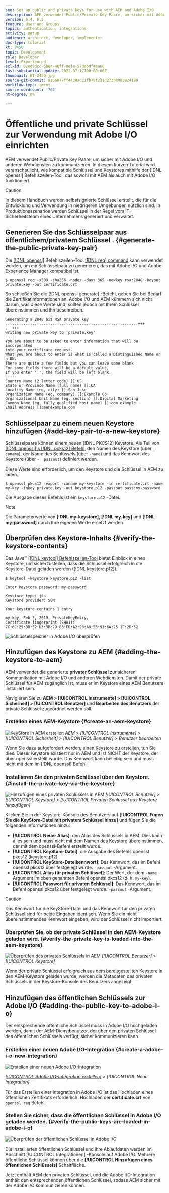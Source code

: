 ```yaml
---
seo: Set up public and private keys for use with AEM and Adobe I/O
description: AEM verwendet Public/Private Key Paare, um sicher mit Adobe I/O und anderen Webdiensten zu kommunizieren. Dieses kurze Tutorial zeigt, wie kompatible Schlüssel und Keystores mithilfe des OpenSSL-Befehlszeilen-Tools generiert werden können, das sowohl mit AEM als auch mit Adobe I/O funktioniert.
version: 6.4, 6.5
feature: User and Groups
topics: authentication, integrations
activity: setup
audience: architect, developer, implementer
doc-type: tutorial
kt: 2450
topic: Development
role: Developer
level: Experienced
exl-id: 62ed9dcc-6b8a-48ff-8efe-57dabdf4aa66
last-substantial-update: 2022-07-17T00:00:00Z
thumbnail: KT-2450.jpg
source-git-commit: a156877ff4439ad21fb79f231d273b8983924199
workflow-type: tm+mt
source-wordcount: '763'
ht-degree: 0%

---
```


# Öffentliche und private Schlüssel zur Verwendung mit Adobe I/O einrichten

AEM verwendet Public/Private Key Paare, um sicher mit Adobe I/O und anderen Webdiensten zu kommunizieren. In diesem kurzen Tutorial wird veranschaulicht, wie kompatible Schlüssel und Keystores mithilfe der [!DNL openssl] Befehlszeilen-Tool, das sowohl mit AEM als auch mit Adobe I/O funktioniert.

>[!CAUTION]
>
>In diesem Handbuch werden selbstsignierte Schlüssel erstellt, die für die Entwicklung und Verwendung in niedrigeren Umgebungen nützlich sind. In Produktionsszenarios werden Schlüssel in der Regel vom IT-Sicherheitsteam eines Unternehmens generiert und verwaltet.

## Generieren Sie das Schlüsselpaar aus öffentlichem/privatem Schlüssel . {#generate-the-public-private-key-pair}

Die [[!DNL openssl]](https://www.openssl.org/docs/man1.0.2/man1/openssl.html) Befehlszeilen-Tool [[!DNL req] command](https://www.openssl.org/docs/man1.0.2/man1/req.html) kann verwendet werden, um ein Schlüsselpaar zu generieren, das mit Adobe I/O und Adobe Experience Manager kompatibel ist.

```shell
$ openssl req -x509 -sha256 -nodes -days 365 -newkey rsa:2048 -keyout private.key -out certificate.crt
```

So schließen Sie die [!DNL openssl generate] -Befehl, geben Sie bei Bedarf die Zertifikatinformationen an. Adobe I/O und AEM kümmern sich nicht darum, was diese Werte sind, sollten jedoch mit Ihrem Schlüssel übereinstimmen und ihn beschreiben.

```
Generating a 2048 bit RSA private key
...........................................................+++
...+++
writing new private key to 'private.key'
-----
You are about to be asked to enter information that will be incorporated
into your certificate request.
What you are about to enter is what is called a Distinguished Name or a DN.
There are quite a few fields but you can leave some blank
For some fields there will be a default value,
If you enter '.', the field will be left blank.
-----
Country Name (2 letter code) []:US
State or Province Name (full name) []:CA
Locality Name (eg, city) []:San Jose
Organization Name (eg, company) []:Example Co
Organizational Unit Name (eg, section) []:Digital Marketing
Common Name (eg, fully qualified host name) []:com.example
Email Address []:me@example.com
```

## Schlüsselpaar zu einem neuen Keystore hinzufügen {#add-key-pair-to-a-new-keystore}

Schlüsselpaare können einem neuen [!DNL PKCS12] Keystore. Als Teil von [[!DNL openssl]'s [!DNL pcks12] Befehl,](https://www.openssl.org/docs/man1.0.2/man1/pkcs12.html) den Namen des Keystore (über `-  caname`), der Name des Schlüssels (über `-name`) und das Kennwort des Keystore (über `-  passout`) definiert werden.

Diese Werte sind erforderlich, um den Keystore und die Schlüssel in AEM zu laden.

```shell
$ openssl pkcs12 -export -caname my-keystore -in certificate.crt -name my-key -inkey private.key -out keystore.p12 -passout pass:my-password
```

Die Ausgabe dieses Befehls ist ein `keystore.p12` -Datei.

>[!NOTE]
>
>Die Parameterwerte von **[!DNL my-keystore]**, **[!DNL my-key]** und **[!DNL my-password]** durch Ihre eigenen Werte ersetzt werden.

## Überprüfen des Keystore-Inhalts {#verify-the-keystore-contents}

Das Java™ [[!DNL keytool] Befehlszeilen-Tool](https://docs.oracle.com/middleware/1213/wls/SECMG/keytool-summary-appx.htm#SECMG818) bietet Einblick in einen Keystore, um sicherzustellen, dass die Schlüssel erfolgreich in die Keystore-Datei geladen werden ([!DNL keystore.p12]).

```shell
$ keytool -keystore keystore.p12 -list

Enter keystore password: my-password

Keystore type: jks
Keystore provider: SUN

Your keystore contains 1 entry

my-key, Feb 5, 2019, PrivateKeyEntry,
Certificate fingerprint (SHA1): 7C:6C:25:BD:52:D3:3B:29:83:FD:A2:93:A8:53:91:6A:25:1F:2D:52
```

![Schlüsselspeicher in Adobe I/O überprüfen](assets/set-up-public-private-keys-for-use-with-aem-and-adobe-io/adobe-io--public-keys.png)

## Hinzufügen des Keystore zu AEM {#adding-the-keystore-to-aem}

AEM verwendet die generierte **privater Schlüssel** zur sicheren Kommunikation mit Adobe I/O und anderen Webdiensten. Damit der private Schlüssel für AEM zugänglich ist, muss er im Keystore eines AEM Benutzers installiert sein.

Navigieren Sie zu **AEM > [!UICONTROL Instrumente] > [!UICONTROL Sicherheit] > [!UICONTROL Benutzer]** und **Bearbeiten des Benutzers** der private Schlüssel zugeordnet werden soll.

### Erstellen eines AEM-Keystore {#create-an-aem-keystore}

![KeyStore in AEM erstellen](assets/set-up-public-private-keys-for-use-with-aem-and-adobe-io/aem--create-keystore.png)
*AEM > [!UICONTROL Instrumente] > [!UICONTROL Sicherheit] > [!UICONTROL Benutzer] > Benutzer bearbeiten*

Wenn Sie dazu aufgefordert werden, einen Keystore zu erstellen, tun Sie dies. Dieser Keystore existiert nur in AEM und ist NICHT der Keystore, der über openssl erstellt wurde. Das Kennwort kann beliebig sein und muss nicht mit dem im [!DNL openssl] Befehl.

### Installieren Sie den privaten Schlüssel über den Keystore. {#install-the-private-key-via-the-keystore}

![Hinzufügen eines privaten Schlüssels in AEM](assets/set-up-public-private-keys-for-use-with-aem-and-adobe-io/aem--add-private-key.png)
*[!UICONTROL Benutzer] > [!UICONTROL Keystore] > [!UICONTROL Privaten Schlüssel aus Keystore hinzufügen]*

Klicken Sie in der Keystore-Konsole des Benutzers auf **[!UICONTROL Fügen Sie die KeyStore-Datei mit privatem Schlüssel hinzu]** und fügen Sie die folgenden Informationen hinzu:

* **[!UICONTROL Neuer Alias]**: den Alias des Schlüssels in AEM. Dies kann alles sein und muss nicht mit dem Namen des Keystore übereinstimmen, der mit dem openssl-Befehl erstellt wurde.
* **[!UICONTROL KeyStore-Datei]**: die Ausgabe des Befehls openssl pkcs12 (keystore.p12)
* **[!UICONTROL KeyStore-Dateikennwort]**: Das Kennwort, das im Befehl openssl pkcs12 über festgelegt wurde. `-passout` -Argument.
* **[!UICONTROL Alias für privaten Schlüssel]**: Der Wert, der dem `-name` -Argument im oben genannten Befehl openssl pkcs12 (d. h. `my-key`).
* **[!UICONTROL Passwort für privaten Schlüssel]**: Das Kennwort, das im Befehl openssl pkcs12 über festgelegt wurde. `-passout` -Argument.

>[!CAUTION]
>
>Das Kennwort für die KeyStore-Datei und das Kennwort für den privaten Schlüssel sind für beide Eingaben identisch. Wenn Sie ein nicht übereinstimmendes Kennwort eingeben, wird der Schlüssel nicht importiert.

### Überprüfen Sie, ob der private Schlüssel in den AEM-Keystore geladen wird. {#verify-the-private-key-is-loaded-into-the-aem-keystore}

![Überprüfen des privaten Schlüssels in AEM](assets/set-up-public-private-keys-for-use-with-aem-and-adobe-io/aem--keystore.png)
*[!UICONTROL Benutzer] > [!UICONTROL Keystore]*

Wenn der private Schlüssel erfolgreich aus dem bereitgestellten Keystore in den AEM-Keystore geladen wurde, werden die Metadaten des privaten Schlüssels in der Keystore-Konsole des Benutzers angezeigt.

## Hinzufügen des öffentlichen Schlüssels zur Adobe I/O {#adding-the-public-key-to-adobe-i-o}

Der entsprechende öffentliche Schlüssel muss in Adobe I/O hochgeladen werden, damit der AEM-Dienstbenutzer, der über den privaten Schlüssel des öffentlichen Schlüssels verfügt, sicher kommunizieren kann.

### Erstellen einer neuen Adobe I/O-Integration {#create-a-adobe-i-o-new-integration}

![Erstellen einer neuen Adobe I/O-Integration](assets/set-up-public-private-keys-for-use-with-aem-and-adobe-io/adobe-io--create-new-integration.png)

*[[!UICONTROL Adobe I/O-Integration erstellen]](https://developer.adobe.com/console/) > [!UICONTROL Neue Integration]*

Für das Erstellen einer Integration in Adobe I/O ist das Hochladen eines öffentlichen Zertifikats erforderlich. Hochladen der **certificate.crt** von `openssl req` Befehl.

### Stellen Sie sicher, dass die öffentlichen Schlüssel in Adobe I/O geladen werden. {#verify-the-public-keys-are-loaded-in-adobe-i-o}

![Überprüfen der öffentlichen Schlüssel in Adobe I/O](assets/set-up-public-private-keys-for-use-with-aem-and-adobe-io/adobe-io--public-keys.png)

Die installierten öffentlichen Schlüssel und ihre Ablaufdaten werden im Abschnitt [!UICONTROL Integrationen] -Konsole auf Adobe I/O. Mehrere öffentliche Schlüssel können über die **[!UICONTROL Hinzufügen eines öffentlichen Schlüssels]** Schaltfläche.

Jetzt enthält AEM den privaten Schlüssel, und die Adobe I/O-Integration enthält den entsprechenden öffentlichen Schlüssel, sodass AEM sicher mit der Adobe I/O kommunizieren können.
